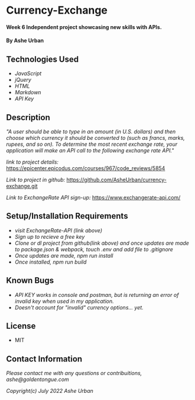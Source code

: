 # Currency-Exchange

#### Week 6 Independent project showcasing new skills with APIs.

#### By Ashe Urban

## Technologies Used

* _JavaScript_
* _jQuery_
* _HTML_
* _Markdown_
* _API Key_

## Description
_"A user should be able to type in an amount (in U.S. dollars) and then choose which currency it should be converted to (such as francs, marks, rupees, and so on). To determine the most recent exchange rate, your application will make an API call to the following exchange rate API."_

_link to project details:_ https://epicenter.epicodus.com/courses/967/code_reviews/5854 

_Link to project in github:_ https://github.com/AsheUrban/currency-exchange.git

_Link to ExchangeRate API sign-up:_ https://www.exchangerate-api.com/

## Setup/Installation Requirements

* _visit ExchangeRate-API (link above)_
* _Sign up to recieve a free key_
* _Clone or dl project from github(link above) and once updates are made to package.json & webpack, touch .env and add file to .gitignore_
* _Once updates are made, npm run install_
* _Once installed, npm run build_

## Known Bugs

* _API KEY works in console and postman, but is returning an error of invalid key when used in my application._
* _Doesn't account for "invalid" currency options... yet._


## License
* MIT

## Contact Information
_Please contact me with any questions or contribuitions, ashe@goldentongue.com_

_Copyright(c)_ _July 2022_ _Ashe Urban_